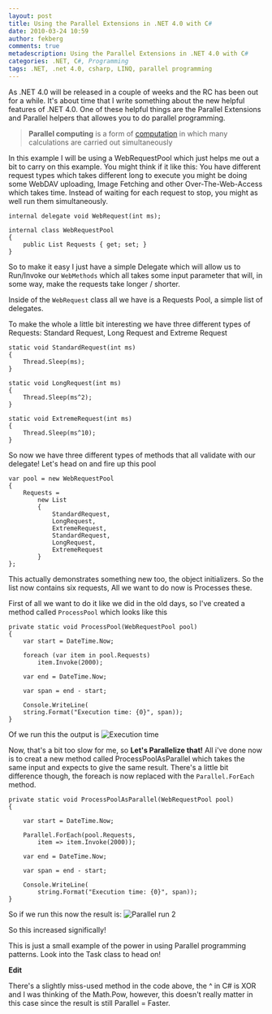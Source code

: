 ```yaml
---
layout: post
title: Using the Parallel Extensions in .NET 4.0 with C#
date: 2010-03-24 10:59
author: fekberg
comments: true
metadescription: Using the Parallel Extensions in .NET 4.0 with C#
categories: .NET, C#, Programming
tags: .NET, .net 4.0, csharp, LINQ, parallel programming
---
```

As .NET 4.0 will be released in a couple of weeks and the RC has been out for a while. It's about time that I write something about the new helpful features of .NET 4.0. One of these helpful things are the Parallel Extensions and Parallel helpers that allowes you to do parallel programming.<!--excerpt-->

<blockquote><strong>Parallel computing</strong> is a form of <a title="Computing" href="http://en.wikipedia.org/wiki/Computing">computation</a> in which many calculations are carried out simultaneously</blockquote>

In this example I will be using a WebRequestPool which just helps me out a bit to carry on this example. You might think if it like this: You have different request types which takes different long to execute you might be doing some WebDAV uploading, Image Fetching and other Over-The-Web-Access which takes time. Instead of waiting for each request to stop, you might as well run them simultaneously.


	internal delegate void WebRequest(int ms);

	internal class WebRequestPool
	{
		public List Requests { get; set; }
	}

So to make it easy I just have a simple Delegate which will allow us to Run/Invoke our `WebMethods` which all takes some input parameter that will, in some way, make the requests take longer / shorter.

Inside of the `WebRequest` class all we have is a Requests Pool, a simple list of delegates.

To make the whole a little bit interesting we have three different types of Requests: Standard Request, Long Request and Extreme Request

	static void StandardRequest(int ms)
	{
		Thread.Sleep(ms);
	}

	static void LongRequest(int ms)
	{
		Thread.Sleep(ms^2);
	}

	static void ExtremeRequest(int ms)
	{
		Thread.Sleep(ms^10);
	}

So now we have three different types of methods that all validate with our delegate! Let's head on and fire up this pool

	var pool = new WebRequestPool
	{
		Requests =
			new List
			{
				StandardRequest,
				LongRequest,
				ExtremeRequest,
				StandardRequest,
				LongRequest,
				ExtremeRequest
			}
	};

This actually demonstrates something new too, the object initializers. So the list now contains six requests, All we want to do now is Processes these.

First of all we want to do it like we did in the old days, so I've created a method called `ProcessPool` which looks like this

	private static void ProcessPool(WebRequestPool pool)
	{
		var start = DateTime.Now;

		foreach (var item in pool.Requests)
			item.Invoke(2000);

		var end = DateTime.Now;

		var span = end - start;

		Console.WriteLine(
		string.Format("Execution time: {0}", span));
	}

Of we run this the output is
<img src="https://cdn.filipekberg.se/fekberg-blog/using-the-parallel-extensions-in-net-4-0-with-c/parallel_run_1.png" alt="Execution time" />

Now, that's a bit too slow for me, so <strong>Let's Parallelize that!</strong> All i've done now is to creat a new method called ProcessPoolAsParallel which takes the same input and expects to give the same result. There's a little bit difference though, the foreach is now replaced with the `Parallel.ForEach` method.

	private static void ProcessPoolAsParallel(WebRequestPool pool)
	{

		var start = DateTime.Now;

		Parallel.ForEach(pool.Requests,
			item => item.Invoke(2000));

		var end = DateTime.Now;

		var span = end - start;

		Console.WriteLine(
			string.Format("Execution time: {0}", span));
	}

So if we run this now the result is:
<img src="https://cdn.filipekberg.se/fekberg-blog/using-the-parallel-extensions-in-net-4-0-with-c/parallel_run_2.png" alt="Parallel run 2" />

So this increased significally!

This is just a small example of the power in using Parallel programming patterns. Look into the Task class to head on!

<strong>Edit</strong>

There's a slightly miss-used method in the code above, the ^ in C# is XOR and I was thinking of the Math.Pow, however, this doesn't really matter in this case since the result is still Parallel = Faster.
